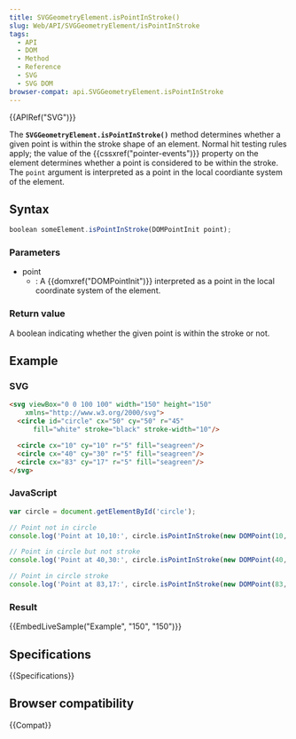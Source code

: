 ```yaml
---
title: SVGGeometryElement.isPointInStroke()
slug: Web/API/SVGGeometryElement/isPointInStroke
tags:
  - API
  - DOM
  - Method
  - Reference
  - SVG
  - SVG DOM
browser-compat: api.SVGGeometryElement.isPointInStroke
---
```

{{APIRef("SVG")}}

The **`SVGGeometryElement.isPointInStroke()`** method
determines whether a given point is within the stroke shape of an element. Normal hit
testing rules apply; the value of the {{cssxref("pointer-events")}} property on the
element determines whether a point is considered to be within the stroke. The
`point` argument is interpreted as a point in the local coordiante system of
the element.

## Syntax

```js
boolean someElement.isPointInStroke(DOMPointInit point);
```

### Parameters

- point
  - : A {{domxref("DOMPointInit")}} interpreted as a point in the local coordinate system
    of the element.

### Return value

A boolean indicating whether the given point is within the stroke or not.

## Example

### SVG

```html
<svg viewBox="0 0 100 100" width="150" height="150"
    xmlns="http://www.w3.org/2000/svg">
  <circle id="circle" cx="50" cy="50" r="45"
      fill="white" stroke="black" stroke-width="10"/>

  <circle cx="10" cy="10" r="5" fill="seagreen"/>
  <circle cx="40" cy="30" r="5" fill="seagreen"/>
  <circle cx="83" cy="17" r="5" fill="seagreen"/>
</svg>
```

### JavaScript

```js
var circle = document.getElementById('circle');

// Point not in circle
console.log('Point at 10,10:', circle.isPointInStroke(new DOMPoint(10, 10)));

// Point in circle but not stroke
console.log('Point at 40,30:', circle.isPointInStroke(new DOMPoint(40, 30)));

// Point in circle stroke
console.log('Point at 83,17:', circle.isPointInStroke(new DOMPoint(83, 17)));
```

### Result

{{EmbedLiveSample("Example", "150", "150")}}

## Specifications

{{Specifications}}

## Browser compatibility

{{Compat}}
